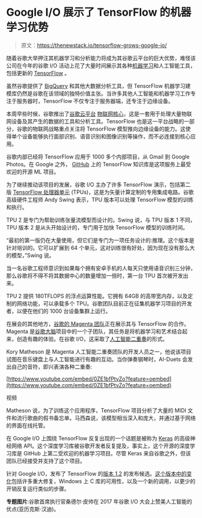 # Google I/O 展示了 TensorFlow 的机器学习优势

> 原文：<https://thenewstack.io/tensorflow-grows-google-io/>

随着谷歌大举押注其机器学习和分析能力将成为其谷歌云平台的巨大优势，难怪该公司在今年的谷歌 I/O 活动上花了大量时间展示其各种[机器学习](/category/machine-learning/)和人工智能工具，包括更新的 [TensorFlow](https://www.tensorflow.org/) 。

虽然谷歌提供了 [BigQuery](https://cloud.google.com/bigquery/) 和其他大数据分析工具，但 TensorFlow 机器学习建模库仍然是谷歌在该领域的独特价值主张。当许多其他人工智能和机器学习工作专注于服务器时，TensorFlow 不仅专注于服务器端，还专注于边缘设备。

本周早些时候，谷歌推出了[谷歌云平台](https://cloud.google.com/) [物联网核心](https://cloud.google.com/iot-core/)，这是一套用于处理大量物联网设备及其产生的数据的工具和分析工具。TensorFlow 也是这一平台战略的一部分，谷歌的物联网战略重点关注将 TensorFlow 模型推向边缘设备的能力。这使得单个设备能够执行面部识别、语音识别和图像识别等操作，而不必连接到核心应用。

谷歌内部已经将 TensorFlow 应用于 1000 多个内部项目，从 Gmail 到 Google Photos。在 Google 之外， [GitHub](https://github.com/tensorflow/tensorflow) 上的 TensorFlow 知识库是这项服务上最受欢迎的开源 ML 项目。

为了继续推动该项目的发展，谷歌 I/O 主办了许多 TensorFlow 演示，包括第二版 [TensorFlow 处理器单元](http://www.tomshardware.com/news/google-tensor-processing-unit-machine-learning,31834.html) (TPUs)，这是为矢量计算定制的专用集成电路。谷歌高级硬件工程师 Andy Swing 表示，TPU 版本可以处理 TensorFlow 模型的训练和执行。

TPU 2 是专门为帮助训练张量流模型而设计的。Swing 说，与 TPU 版本 1 不同，TPU 版本 2 是从头开始设计的，专门用于加快 TensorFlow 模型的训练时间。

“最初的第一版仍在大量使用，但它们是专门为一项任务设计的:推理。这个版本是针对培训的。它可以扩展到 64 个单元，这对训练很有好处，因为现在没有那么大的模型，”Swing 说。

当一名谷歌工程师意识到如果每个拥有安卓手机的人每天只使用语音识别三分钟，那么谷歌将不得不将其数据中心的数量增加一倍时，第一台 TPU 首次被开发出来。

TPU 2 提供 180TFLOPS 的浮点运算性能。它拥有 64GB 的高带宽内存，以及定制的网络功能，可以承载多个 TPU。谷歌团队目前正在征集机器学习项目的开发者，以便在他们的 1000 台设备集群上运行。

在展会的其他地方，[谷歌的 Magenta 团队](https://magenta.tensorflow.org/welcome-to-magenta)正在展示其与 TensorFlow 的合作。Magenta 是[谷歌大脑](https://research.google.com/teams/brain/)项目中的一个子团队，其任务是将机器学习和艺术结合起来，创造有趣的体验。在谷歌 I/O，这采取了[人工智能二重奏](https://aiexperiments.withgoogle.com/ai-duet)的形式。

Kory Matheson 是 Magenta 人工智能二重奏团队的开发人员之一，他说该项目试图在音乐键盘上与人工智能进行有趣的互动。当你弹奏钢琴时，AI-Duets 会发出自己的音符，即兴表演各种二重奏:

[https://www.youtube.com/embed/0ZE1bfPtvZo?feature=oembed](https://www.youtube.com/embed/0ZE1bfPtvZo?feature=oembed)

视频

Matheson 说，为了训练这个应用程序，TensorFlow 项目分析了大量的 MIDI 文件和流行歌曲的假书备忘单。马西森说，该模型相当深入和庞大，并通过基于网络的界面在线托管。

在 Google I/O 上围绕 TensorFlow 反复出现的一个话题是被称为 [Keras](https://keras.io/) 的高级神经网络 API。这个深度学习库被谷歌开发者反复提及，事实上，这个开源的深度学习库是 GitHub 上第二受欢迎的机器学习项目。尽管 Keras 来自谷歌之外，但该团队已经接受并支持了这个项目。

针对 Google I/O，发布了 TensorFlow 的[版本 1.2](https://github.com/tensorflow/tensorflow/blob/r1.2/RELEASE.md) 的发布候选。[这个版本中的变化](https://github.com/tensorflow/tensorflow/blob/r1.2/RELEASE.md)包括许多重大修复，Windows 上 C 库的可用性，以及一个新的调用，以更少的开销反复运行类似的步骤。

**专题图片**:谷歌首席执行官桑德尔·皮帅在 2017 年谷歌 I/O 大会上赞美人工智能的优点(亚历克斯·汉迪)。

<svg xmlns:xlink="http://www.w3.org/1999/xlink" viewBox="0 0 68 31" version="1.1"><title>Group</title> <desc>Created with Sketch.</desc></svg>